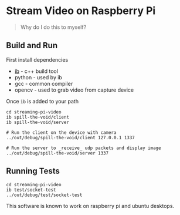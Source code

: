 # Stream Video on Raspberry Pi

> Why do I do this to myself?

## Build and Run

First install dependencies

- [ib](https://github.com/JasonL9000/ib) - c++ build tool
- python - used by ib
- gcc - common compiler
- opencv - used to grab video from capture device

Once `ib` is added to your path

```
cd streaming-pi-video
ib spill-the-void/client
ib spill-the-void/server

# Run the client on the device with camera
../out/debug/spill-the-void/client 127.0.0.1 1337

# Run the server to _receive_ udp packets and display image
../out/debug/spill-the-void/server 1337
```

## Running Tests

```
cd streaming-pi-video
ib test/socket-test
../out/debug/test/socket-test
```

This software is known to work on raspberry pi and ubuntu desktops.
